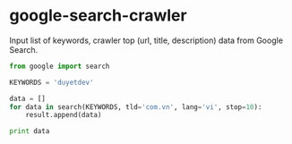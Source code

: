 # google-search-crawler
Input list of keywords, crawler top (url, title, description) data from Google Search.


```python
from google import search

KEYWORDS = 'duyetdev'

data = []
for data in search(KEYWORDS, tld='com.vn', lang='vi', stop=10):
	result.append(data)

print data
```
